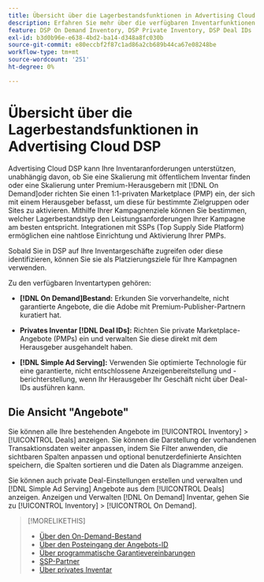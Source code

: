 ```yaml
---
title: Übersicht über die Lagerbestandsfunktionen in Advertising Cloud DSP
description: Erfahren Sie mehr über die verfügbaren Inventarfunktionen.
feature: DSP On Demand Inventory, DSP Private Inventory, DSP Deal IDs
exl-id: b3d0b96e-e638-4bd2-ba14-d348a8fc030b
source-git-commit: e80eccbf2f87c1ad86a2cb689b44ca67e08248be
workflow-type: tm+mt
source-wordcount: '251'
ht-degree: 0%

---
```


# Übersicht über die Lagerbestandsfunktionen in Advertising Cloud DSP

Advertising Cloud DSP kann Ihre Inventaranforderungen unterstützen, unabhängig davon, ob Sie eine Skalierung mit öffentlichem Inventar finden oder eine Skalierung unter Premium-Herausgebern mit [!DNL On Demand]oder richten Sie einen 1:1-privaten Marketplace (PMP) ein, der sich mit einem Herausgeber befasst, um diese für bestimmte Zielgruppen oder Sites zu aktivieren. Mithilfe Ihrer Kampagnenziele können Sie bestimmen, welcher Lagerbestandstyp den Leistungsanforderungen Ihrer Kampagne am besten entspricht. Integrationen mit SSPs (Top Supply Side Platform) ermöglichen eine nahtlose Einrichtung und Aktivierung Ihrer PMPs.

Sobald Sie in DSP auf Ihre Inventargeschäfte zugreifen oder diese identifizieren, können Sie sie als Platzierungsziele für Ihre Kampagnen verwenden.

Zu den verfügbaren Inventartypen gehören:

* **[!DNL On Demand]Bestand:** Erkunden Sie vorverhandelte, nicht garantierte Angebote, die die Adobe mit Premium-Publisher-Partnern kuratiert hat.

* **Privates Inventar [!DNL Deal IDs]:** Richten Sie private Marketplace-Angebote (PMPs) ein und verwalten Sie diese direkt mit dem Herausgeber ausgehandelt haben.

* **[!DNL Simple Ad Serving]:** Verwenden Sie optimierte Technologie für eine garantierte, nicht entschlossene Anzeigenbereitstellung und -berichterstellung, wenn Ihr Herausgeber Ihr Geschäft nicht über Deal-IDs ausführen kann.

## Die Ansicht &quot;Angebote&quot;

Sie können alle Ihre bestehenden Angebote im [!UICONTROL Inventory] > [!UICONTROL Deals] anzeigen. Sie können die Darstellung der vorhandenen Transaktionsdaten weiter anpassen, indem Sie Filter anwenden, die sichtbaren Spalten anpassen und optional benutzerdefinierte Ansichten speichern, die Spalten sortieren und die Daten als Diagramme anzeigen.

Sie können auch private Deal-Einstellungen erstellen und verwalten und [!DNL Simple Ad Serving] Angebote aus dem [!UICONTROL Deals] anzeigen. Anzeigen und Verwalten [!DNL On Demand] Inventar, gehen Sie zu [!UICONTROL Inventory] > [!UICONTROL On Demand].

>[!MORELIKETHIS]
>
>* [Über den On-Demand-Bestand](on-demand-inventory-about.md)
>* [Über den Posteingang der Angebots-ID](deal-id-inbox-about.md)
>* [Über programmatische Garantievereinbarungen](programmatic-guaranteed-about.md)
>* [SSP-Partner](ssp-partners.md)
>* [Über privates Inventar](private-inventory-about.md)

